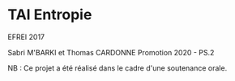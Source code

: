 # TAI Entropie
EFREI 2017

Sabri M'BARKI et Thomas CARDONNE
Promotion 2020 - PS.2

NB : Ce projet a été réalisé dans le cadre d'une soutenance orale.
